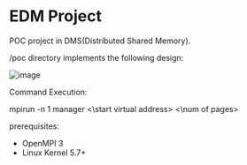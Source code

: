 # EDM Project

POC project in DMS(Distributed Shared Memory).

/poc directory implements the following design:

![image](https://user-images.githubusercontent.com/62066172/175827188-6db9c3e0-021e-495c-8643-a9609808b6b4.png)

Command Execution:

mpirun -n 1 manager <\start virtual address> <\num of pages>



prerequisites:
- OpenMPI 3
- Linux Kernel 5.7+
